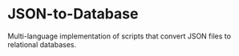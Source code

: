 # JSON-to-Database
Multi-language implementation of scripts that convert JSON files to relational databases.
